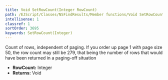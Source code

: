 ```yaml
---
title: Void SetRowCount(Integer RowCount)
path: /EJScript/Classes/NSFindResults/Member functions/Void SetRowCount(Integer p_0)
intellisense: 1
classref: 1
sortOrder: 3695
keywords: SetRowCount(Integer)
---
```



Count of rows, independent of paging. If you order up page 1 with page size 50, the row count may still be 279, that being the number of rows that would have been returned in a  paging-off situation



* **RowCount:** Integer
* **Returns:** Void


